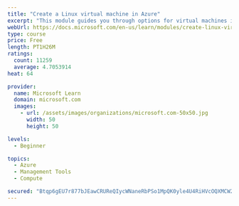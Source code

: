 ```yaml
---
title: "Create a Linux virtual machine in Azure"
excerpt: "This module guides you through options for virtual machines in Azure, creating and connecting a Linux virtual machine, and configuring your network settings."
webUrl: https://docs.microsoft.com/en-us/learn/modules/create-linux-virtual-machine-in-azure/
type: course
price: Free
length: PT1H26M
ratings:
  count: 11259
  average: 4.7053914
heat: 64

provider:
  name: Microsoft Learn
  domain: microsoft.com
  images:
    - url: /assets/images/organizations/microsoft.com-50x50.jpg
      width: 50
      height: 50

levels:
  - Beginner

topics:
  - Azure
  - Management Tools
  - Compute

secured: "Btqp6gEU7r877bJEawCRUReQIycWNaneRbPSo1MpQK0yle4U4RiHVcOQXMCW2CXV6Ca4RY0N6IbsDe1VwDtUI3qP2ACo3wQsUQlVEpNUfosYaLFkF9IZJtQuFqsy6DLGSWot4xYFH0CxZUqWw/s03fEAyS2nZSViAsh68pH6XdqlkboTp94lve4ZdZqnZgElcpmpJ/OcmEkjZN4mR1nK2zJE12ksRraPaHRFZ9vH9HEFhjDd+5xHq2KcbJr4VmGp1/j15x9eL6uAAmXrN/K05xWBWr8bIvsgz9zR5K4LyEuEGLLZAbhYCqVZoAq+NosSiQqeZ7G3p+25juOPw2ZSzORKb7wQFhj+XUEcjW+sVvLWHIAlQzsKvuSKQNdYRY4Buu9IAnHfgs/f5PpUXfBrj720HxAMLvK8dps5qQzRwAw=;3CyzJBWzHPLHC5LoUX+FLw=="
---
```


